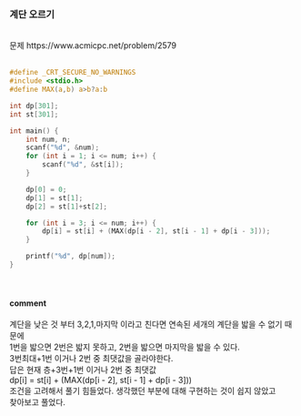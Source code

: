 ### 계단 오르기

<br>
문제 https://www.acmicpc.net/problem/2579
<br>
<br>

```C
#define _CRT_SECURE_NO_WARNINGS
#include <stdio.h> 
#define MAX(a,b) a>b?a:b

int dp[301];
int st[301];

int main() {
    int num, n;
    scanf("%d", &num);
    for (int i = 1; i <= num; i++) {
        scanf("%d", &st[i]);
    }

    dp[0] = 0;
    dp[1] = st[1];
    dp[2] = st[1]+st[2];

    for (int i = 3; i <= num; i++) {
        dp[i] = st[i] + (MAX(dp[i - 2], st[i - 1] + dp[i - 3]));
    }

    printf("%d", dp[num]);
}
```

<br>

#### comment<br>
계단을 낮은 것 부터 3,2,1,마지막 이라고 친다면 연속된 세개의 계단을 밟을 수 없기 때문에<br> 
1번을 밟으면 2번은 밟지 못하고, 2번을 밟으면 마지막을 밟을 수 있다.<br> 
3번최대+1번 이거나 2번 중 최댓값을 골라야한다.<br> 
답은 현재 층+3번+1번 이거나 2번 중 최댓값<br>
dp[i] = st[i] + (MAX(dp[i - 2], st[i - 1] + dp[i - 3]))<br> 
조건을 고려해서 풀기 힘들었다. 생각했던 부분에 대해 구현하는 것이 쉽지 않았고<br>
찾아보고 풀었다.<br>
